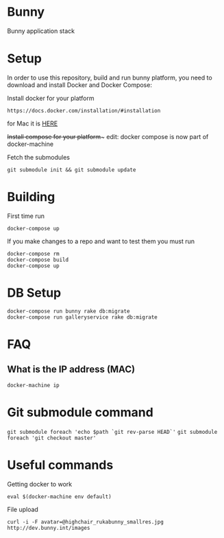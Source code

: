 # Bunny
Bunny application stack

# Setup
In order to use this repository, build and run bunny platform, you need to download and install Docker and Docker Compose:

Install docker for your platform
```
https://docs.docker.com/installation/#installation
```

for Mac it is [HERE](http://docs.docker.com/engine/installation/mac/)

~~Install compose for your platform~~~
edit: docker compose is now part of docker-machine

Fetch the submodules
```
git submodule init && git submodule update
```

# Building

First time run
```
docker-compose up
```

If you make changes to a repo and want to test them you must run
```
docker-compose rm
docker-compose build
docker-compose up
```

# DB Setup

```
docker-compose run bunny rake db:migrate
docker-compose run galleryservice rake db:migrate
```

# FAQ
## What is the IP address (MAC)
```
docker-machine ip
```

# Git submodule command
```git submodule foreach 'echo $path `git rev-parse HEAD`'```
```git submodule foreach 'git checkout master'```


# Useful commands

Getting docker to work

```
eval $(docker-machine env default)
```

File upload
```
curl -i -F avatar=@highchair_rukabunny_smallres.jpg http://dev.bunny.int/images
```

